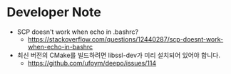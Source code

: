 # Developer Note

* SCP doesn't work when echo in .bashrc?
  * https://stackoverflow.com/questions/12440287/scp-doesnt-work-when-echo-in-bashrc
* 최신 버전의 CMake를 빌드하려면 libssl-dev가 미리 설치되어 있어야 합니다.
  * https://github.com/ufoym/deepo/issues/114
